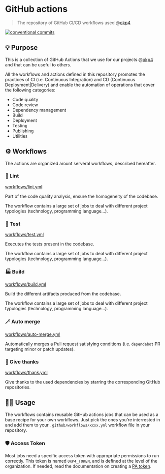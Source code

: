 # GitHub actions

> The repository of GitHub CI/CD workflows used @[okp4].

[![conventional commits](https://img.shields.io/badge/Conventional%20Commits-1.0.0-yellow.svg)](https://conventionalcommits.org)

## 💡 Purpose

This is a collection of GitHub Actions that we use for our projects @[okp4] and that can be useful to others.

All the workflows and actions defined in this repository promotes the practices of CI (i.e. Continuous Integration) and CD (Continuous Deployment|Delivery) and enable the automation of operations that cover the following categories:

- Code quality
- Code review
- Dependency management
- Build
- Deployment
- Testing
- Publishing
- Utilities

## ⚙️ Workflows

The actions are organized arount serveral workflows, described hereafter.

### 💚 Lint

[workflows/lint.yml](src/.github/workflows/lint.yml)

Part of the code quality analysis, ensure the homogeneity of the codebase.

The workflow contains a large set of jobs to deal with different project typologies (technology, programming language...).

### 🧪 Test

[workflows/test.yml](src/.github/workflows/test.yml)

Executes the tests present in the codebase.

The workflow contains a large set of jobs to deal with different project typologies (technology, programming language...).

### 🏭 Build

[workflows/build.yml](src/.github/workflows/build.yml)

Build the different artifacts produced from the codebase.

The workflow contains a large set of jobs to deal with different project typologies (technology, programming language...).

### 🪄 Auto merge

[workflows/auto-merge.yml](src/.github/workflows/auto-merge.yml)

Automatically merges a Pull request satisfying conditions (i.e. `dependabot` PR targeting minor or patch updates).

### 🙏 Give thanks

[workflows/thank.yml](src/.github/workflows/thank.yml)

Give thanks to the used dependencies by starring the corresponding GitHub repositories.

## 🧑‍💻 Usage

The workflows contains reusable GitHub actions jobs that can be used as a base recipe for your own workflows. Just pick the ones you're interrested in and add them to your `.github/workflows/xxxx.yml` workflow file in your repository.

### 🛡 Access Token

Most jobs need a specific access token with appropriate permissions to run correctly. This token is named `OKP4_TOKEN`, and is defined at the level of the organization. If needed, read the documentation on creating a [PA token](https://docs.github.com/en/github/authenticating-to-github/creating-a-personal-access-token).

[okp4]: https://okp4.network
